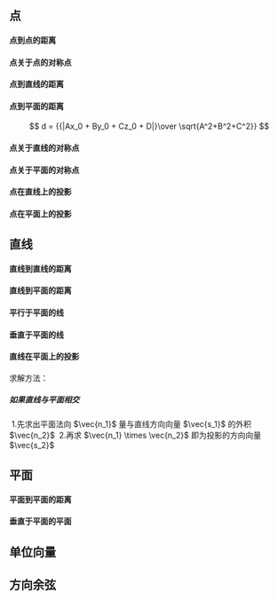 ## 点

#### 点到点的距离

#### 点关于点的对称点

#### 点到直线的距离

#### 点到平面的距离

$$
 d = {{|Ax_0 + By_0 + Cz_0 + D|}\over \sqrt{A^2+B^2+C^2}} 
$$



#### 点关于直线的对称点

#### 点关于平面的对称点

#### 点在直线上的投影

#### 点在平面上的投影

## 直线

#### 直线到直线的距离

#### 直线到平面的距离

#### 平行于平面的线

#### 垂直于平面的线

#### 直线在平面上的投影

求解方法：

##### 如果直线与平面相交

​	1.先求出平面法向 $\vec{n_1}$ 量与直线方向向量 $\vec{s_1}$ 的外积 $\vec{n_2}$
​    2.再求 $\vec{n_1} \times \vec{n_2}$ 即为投影的方向向量 $\vec{s_2}$



## 平面

#### 平面到平面的距离

#### 垂直于平面的平面



## 单位向量



## 方向余弦

